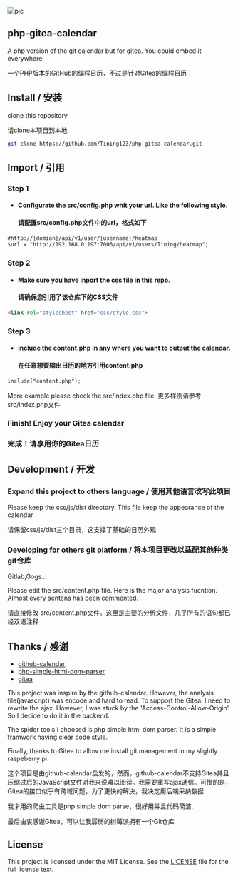 ![pic](https://github.com/Tining123/php-gitea-calendar/blob/main/doc/show.png)
## php-gitea-calendar
A php version of the git calendar but for gitea. You could embed it everywhere!

一个PHP版本的GitHub的编程日历，不过是针对Gitea的编程日历！

## Install / 安装
clone this repository

请clone本项目到本地
```bash
git clone https://github.com/Tining123/php-gitea-calendar.git
```
## Import / 引用
### Step 1

*   #### Configurate the src/config.php whit your url. Like the following style.

    #### 请配置src/config.php文件中的url，格式如下
```html
#http://{domian}/api/v1/user/{username}/heatmap
$url = "http://192.168.0.197:7006/api/v1/users/Tining/heatmap";
```

### Step 2

*   #### Make sure you have inport the css file in this repo.

    #### 请确保您引用了该仓库下的CSS文件
```html
<link rel="stylesheet" href="css/style.css">
```

### Step 3

*   #### include the content.php in any where you want to output the calendar.

    #### 在任意想要输出日历的地方引用content.php
```html
include("content.php");
```

More example please check the src/index.php file.
更多样例请参考src/index.php文件


### Finish! Enjoy your Gitea calendar
### 完成！请享用你的Gitea日历


## Development / 开发
### Expand this project to others language / 使用其他语言改写此项目

Please keep the css/js/dist directory. This file keep the appearance of the calendar

请保留css/js/dist三个目录，这支撑了基础的日历外观

### Developing for others git platform / 将本项目更改以适配其他种类git仓库
Gitlab,Gogs...

Please edit the src/content.php file. Here is the major analysis fucntion. Almost every sentens has been commented.

请直接修改 src/content.php文件。这里是主要的分析文件，几乎所有的语句都已经双语注释

## Thanks / 感谢
* [github-calendar](https://github.com/Bloggify/github-calendar)
* [php-simple-html-dom-parser](https://github.com/sunra/php-simple-html-dom-parser)
* [gitea](https://github.com/go-gitea/gitea)

This project was inspire by the github-calendar. However, the analysis file(javascript) was encode and hard to read. To support the Gitea.
I need to rewrite the ajax. However, I was stuck by the 'Access-Control-Allow-Origin'. So I decide to do it in the backend.

The spider tools I choosed is php simple html dom parser. It is a simple framwork having clear code style.

Finally, thanks to Gitea to allow me install git management in my slightly raspeberry pi.

这个项目是由github-calendar启发的，然而，github-calendar不支持Gitea并且压缩过后的JavaScript文件对我来说难以阅读。我需要重写ajax通信。可惜的是，Gitea的接口似乎有跨域问题，为了更快的解决，我决定用后端采纳数据

我才用的爬虫工具是php simple dom parse，很好用并且代码简洁.

最后由衷感谢Gitea，可以让我孱弱的树莓派拥有一个Git仓库


## License
This project is licensed under the MIT License. See the [LICENSE](https://github.com/Tining123/php-gitea-calendar/blob/main/LICENSE) file for the full license text.
